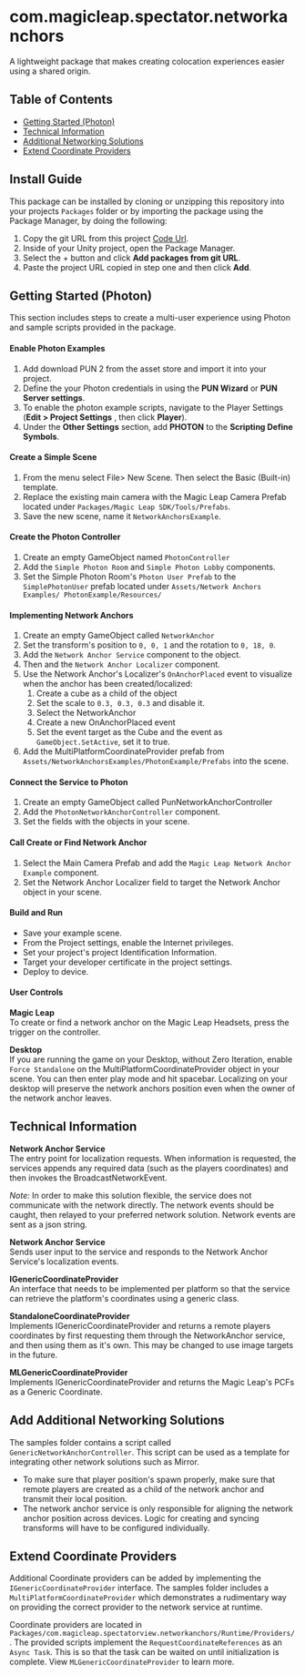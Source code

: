 
# com.magicleap.spectator.networkanchors
A lightweight package that makes creating colocation experiences easier using a shared origin.

## Table of Contents
- [Getting Started (Photon)](getting-started-photon)
- [Technical Information](technical-information)
- [Additional Networking Solutions](add-additional-networking-solutions)
- [Extend Coordinate Providers](extend-coordinate-providers)

## Install Guide
This package can be installed by cloning or unzipping this repository into your projects `Packages` folder or by importing the package using the Package Manager, by doing the following:

1. Copy the git URL from this project [Code Url](https://github.com/magicleap/com.magicleap.spectator.networkanchors.git).
2. Inside of your Unity project, open the Package Manager.
3. Select the + button and click **Add packages from git URL**.
4. Paste the project URL copied in step one and then click **Add**.

## Getting Started (Photon)
This section includes steps to create a multi-user experience using Photon and sample scripts provided in the package.

####  Enable Photon Examples
1. Add download PUN 2 from the asset store and import it into your project.
2. Define the your Photon credentials in using the **PUN Wizard** or **PUN Server settings**.
3. To enable the photon example scripts, navigate to the Player Settings  (**Edit > Project Settings** , then click **Player**).
4. Under the **Other Settings** section, add **PHOTON** to the **Scripting Define Symbols**.

#### Create a Simple Scene
1. From the menu select File> New Scene. Then select the Basic (Built-in) template.
2. Replace the existing main camera with the Magic Leap Camera Prefab located under `Packages/Magic Leap SDK/Tools/Prefabs`.
3. Save the new scene, name it `NetworkAnchorsExample`.

#### Create the Photon Controller
1. Create an empty GameObject named `PhotonController`
2. Add the `Simple Photon Room` and `Simple Photon Lobby` components.
3. Set the Simple Photon Room's `Photon User Prefab` to the `SimplePhotonUser` prefab located under `Assets/Network Anchors Examples/ PhotonExample/Resources/`

#### Implementing Network Anchors
1. Create an empty GameObject called `NetworkAnchor`
2. Set the transform's position to `0, 0, 1` and the rotation to `0, 18, 0`.
3. Add the `Network Anchor Service` component to the object. 
4. Then and the `Network Anchor Localizer` component.
5. Use the Network Anchor's Localizer's `OnAnchorPlaced` event to visualize when the anchor has been created/localized:
    1. Create a cube as a child of the object
    2. Set the scale to `0.3, 0.3, 0.3` and disable it. 
    3. Select the NetworkAnchor
    4. Create a new OnAnchorPlaced event
    5. Set the event target as the Cube and the event as `GameObject.SetActive`, set it to true.
1. Add the MultiPlatformCoordinateProvider prefab from `Assets/NetworkAnchorsExamples/PhotonExample/Prefabs` into the scene.

#### Connect the Service to Photon
1. Create an empty GameObject called PunNetworkAnchorController
2. Add the `PhotonNetworkAnchorController` component.
3. Set the fields with the objects in your scene.

#### Call Create or Find Network Anchor
1. Select the Main Camera Prefab and add the `Magic Leap Network Anchor Example` component.
2. Set the Network Anchor Localizer field to target the Network Anchor object in your scene.

#### Build and Run
- Save your example scene.
- From the Project settings, enable the Internet privileges.
- Set your project's project Identification Information.
- Target your developer certificate in the project settings.
- Deploy to device. 

#### User Controls 
**Magic Leap**  
To create or find a network anchor on the Magic Leap Headsets, press the trigger on the controller.  

**Desktop**  
If you are running the game on your Desktop, without Zero Iteration, enable `Force Standalone` on the MultiPlatformCoordinateProvider object in your scene. You can then enter play mode and hit spacebar. Localizing on your desktop will preserve the network anchors position even when the owner of the network anchor leaves.

## Technical Information

**Network Anchor Service**  
The entry point for localization requests. When information is requested, the services appends any required data (such as the players coordinates) and then invokes the BroadcastNetworkEvent.   

*Note:*
In order to make this solution flexible, the service does not communicate with the network directly. The network events should be caught, then relayed to your preferred network solution. Network events are sent as a json string.

**Network Anchor Service**  
Sends user input to the service and responds to the Network Anchor Service's localization events. 

**IGenericCoordinateProvider**  
An interface that needs to be implemented per platform so that the service can retrieve the platform's coordinates using a generic class.

**StandaloneCoordinateProvider**  
Implements IGenericCoordinateProvider and returns a remote players coordinates by first requesting them through the NetworkAnchor service, and then using them as it's own. This may be changed to use image targets in the future.

**MLGenericCoordinateProvider**  
Implements IGenericCoordinateProvider and returns the Magic Leap's PCFs as a Generic Coordinate.

##  Add Additional Networking Solutions

The samples folder contains a script called `GenericNetworkAnchorController`. This script can be used as a template for integrating other network solutions such as Mirror.
  - To make sure that player position's spawn properly, make sure that remote players are created as a child of the network anchor and transmit their local position. 
  - The network anchor service is only responsible for aligning the network anchor position across devices. Logic for creating and syncing transforms will have to be configured individually.

## Extend Coordinate Providers
Additional Coordinate providers can be added by implementing the `IGenericCoordinateProvider` interface. The samples folder includes a `MultiPlatformCoordinateProvider` which demonstrates a rudimentary way on providing the correct provider to the network service at runtime.

Coordinate providers are located in `Packages/com.magicleap.spectatorview.networkanchors/Runtime/Providers/` . The provided scripts implement the `RequestCoordinateReferences` as an `Async Task`. This is so that the task can be waited on until initialization is complete. View `MLGenericCoordinateProvider` to learn more.
